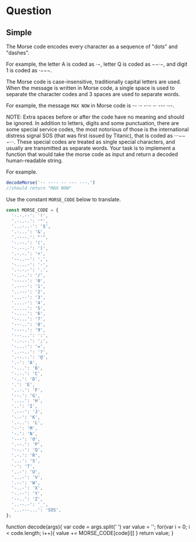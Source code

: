 # Question

## Simple
The Morse code encodes every character as a sequence of "dots" and "dashes".

For example, the letter A is coded as ·−, letter Q is coded as −−·−, and digit 1 is coded as ·−−−.

The Morse code is case-insensitive, traditionally capital letters are used. When the message is written in Morse code, a single space is used to separate the character codes and 3 spaces are used to separate words.

For example, the message `MAX NOW` in Morse code is -- ·- -··-   -· --- ·--.

NOTE: Extra spaces before or after the code have no meaning and should be ignored. In addition to letters, digits and some punctuation, there are some special service codes, the most notorious of those is the international distress signal SOS (that was first issued by Titanic), that is coded as ···−−−···. These special codes are treated as single special characters, and usually are transmitted as separate words.
Your task is to implement a function that would take the morse code as input and return a decoded human-readable string.

For example.

```js
decodeMorse('·- -··- -· --- ·--.')
//should return "MAX NOW"
```

Use the constant `MORSE_CODE` below to translate.

```js
const MORSE_CODE = {
  '-.-.--': '!',
  '.-..-.': '"',
  '...-..-': '$',
  '.-...': '&',
  '.----.': "'",
  '-.--.': '(',
  '-.--.-': ')',
  '.-.-.': '+',
  '--..--': ',',
  '-....-': '-',
  '.-.-.-': '.',
  '-..-.': '/',
  '-----': '0',
  '.----': '1',
  '..---': '2',
  '...--': '3',
  '....-': '4',
  '.....': '5',
  '-....': '6',
  '--...': '7',
  '---..': '8',
  '----.': '9',
  '---...': ':',
  '-.-.-.': ';',
  '-...-': '=',
  '..--..': '?',
  '.--.-.': '@',
  '.-': 'A',
  '-...': 'B',
  '-.-.': 'C',
  '-..': 'D',
  '.': 'E',
  '..-.': 'F',
  '--.': 'G',
  '....': 'H',
  '..': 'I',
  '.---': 'J',
  '-.-': 'K',
  '.-..': 'L',
  '--': 'M',
  '-.': 'N',
  '---': 'O',
  '.--.': 'P',
  '--.-': 'Q',
  '.-.': 'R',
  '...': 'S',
  '-': 'T',
  '..-': 'U',
  '...-': 'V',
  '.--': 'W',
  '-..-': 'X',
  '-.--': 'Y',
  '--..': 'Z',
  '..--.-': '_',
  '...---...': 'SOS',
};
```

function decode(args){
  var code = args.split(' ')
  var value = '';
    for(var i = 0; i < code.length; i++){
        value += MORSE_CODE[code[i]]
      }
      return value;
    }


